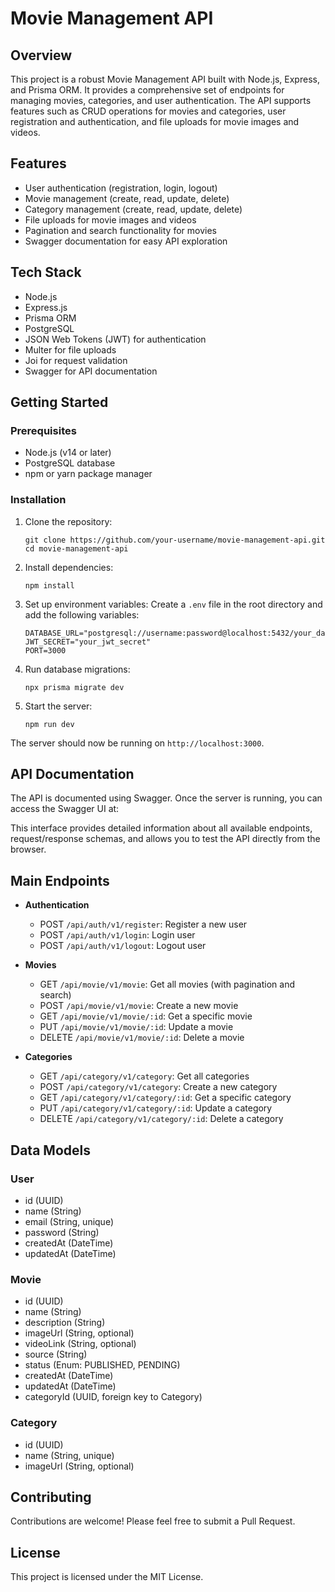 # Movie Management API

## Overview

This project is a robust Movie Management API built with Node.js, Express, and Prisma ORM. It provides a comprehensive set of endpoints for managing movies, categories, and user authentication. The API supports features such as CRUD operations for movies and categories, user registration and authentication, and file uploads for movie images and videos.

## Features

- User authentication (registration, login, logout)
- Movie management (create, read, update, delete)
- Category management (create, read, update, delete)
- File uploads for movie images and videos
- Pagination and search functionality for movies
- Swagger documentation for easy API exploration

## Tech Stack

- Node.js
- Express.js
- Prisma ORM
- PostgreSQL
- JSON Web Tokens (JWT) for authentication
- Multer for file uploads
- Joi for request validation
- Swagger for API documentation

## Getting Started

### Prerequisites

- Node.js (v14 or later)
- PostgreSQL database
- npm or yarn package manager

### Installation

1. Clone the repository:

   ```
   git clone https://github.com/your-username/movie-management-api.git
   cd movie-management-api
   ```

2. Install dependencies:

   ```
   npm install
   ```

3. Set up environment variables:
   Create a `.env` file in the root directory and add the following variables:

   ```
   DATABASE_URL="postgresql://username:password@localhost:5432/your_database"
   JWT_SECRET="your_jwt_secret"
   PORT=3000
   ```

4. Run database migrations:

   ```
   npx prisma migrate dev
   ```

5. Start the server:
   ```
   npm run dev
   ```

The server should now be running on `http://localhost:3000`.

## API Documentation

The API is documented using Swagger. Once the server is running, you can access the Swagger UI at:

This interface provides detailed information about all available endpoints, request/response schemas, and allows you to test the API directly from the browser.

## Main Endpoints

- **Authentication**

  - POST `/api/auth/v1/register`: Register a new user
  - POST `/api/auth/v1/login`: Login user
  - POST `/api/auth/v1/logout`: Logout user

- **Movies**

  - GET `/api/movie/v1/movie`: Get all movies (with pagination and search)
  - POST `/api/movie/v1/movie`: Create a new movie
  - GET `/api/movie/v1/movie/:id`: Get a specific movie
  - PUT `/api/movie/v1/movie/:id`: Update a movie
  - DELETE `/api/movie/v1/movie/:id`: Delete a movie

- **Categories**
  - GET `/api/category/v1/category`: Get all categories
  - POST `/api/category/v1/category`: Create a new category
  - GET `/api/category/v1/category/:id`: Get a specific category
  - PUT `/api/category/v1/category/:id`: Update a category
  - DELETE `/api/category/v1/category/:id`: Delete a category

## Data Models

### User

- id (UUID)
- name (String)
- email (String, unique)
- password (String)
- createdAt (DateTime)
- updatedAt (DateTime)

### Movie

- id (UUID)
- name (String)
- description (String)
- imageUrl (String, optional)
- videoLink (String, optional)
- source (String)
- status (Enum: PUBLISHED, PENDING)
- createdAt (DateTime)
- updatedAt (DateTime)
- categoryId (UUID, foreign key to Category)

### Category

- id (UUID)
- name (String, unique)
- imageUrl (String, optional)

## Contributing

Contributions are welcome! Please feel free to submit a Pull Request.

## License

This project is licensed under the MIT License.
